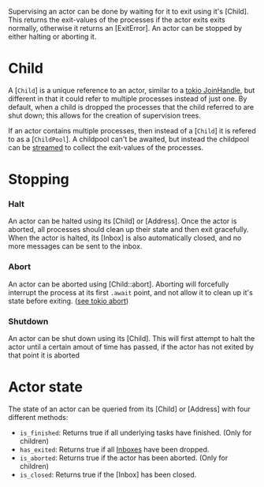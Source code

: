 
Supervising an actor can be done by waiting for it to exit using it's [Child]. This returns the exit-values of the processes if the actor exits exits normally, otherwise it returns an [ExitError]. An actor can be stopped by either halting or aborting it.

# Child
A [`Child`] is a unique reference to an actor, similar to a [tokio JoinHandle](tokio::task::JoinHandle), but different in that it could refer to multiple processes instead of just one. By default, when a child is dropped the processes that the child referred to are shut down; this allows for the creation of supervision trees.

If an actor contains multiple processes, then instead of a [`Child`] it is refered to as a [`ChildPool`]. A childpool can't be awaited, but instead the childpool can be [streamed](futures::Stream) to collect the exit-values of the processes.

# Stopping

### Halt
An actor can be halted using its [Child] or [Address]. Once the actor is aborted, all processes should clean up their state and then exit gracefully. When the actor is halted, its [Inbox] is also automatically closed, and no more messages can be sent to the inbox.

### Abort
An actor can be aborted using [Child::abort]. Aborting will forcefully interrupt the process at its first `.await` point, and not allow it to clean up it's state before exiting. ([see tokio abort](tokio::task::JoinHandle::abort))

### Shutdown
An actor can be shut down using its [Child]. This will first attempt to halt the actor until a certain amout of time has passed, if the actor has not exited by that point it is aborted

# Actor state
The state of an actor can be queried from its [Child] or [Address] with four different methods:
- `is_finished`: Returns true if all underlying tasks have finished. (Only for children)
- `has_exited`: Returns true if all [Inboxes](Inbox) have been dropped.
- `is_aborted`: Returns true if the actor has been aborted. (Only for children)
- `is_closed`: Returns true if the [Inbox] has been closed.



